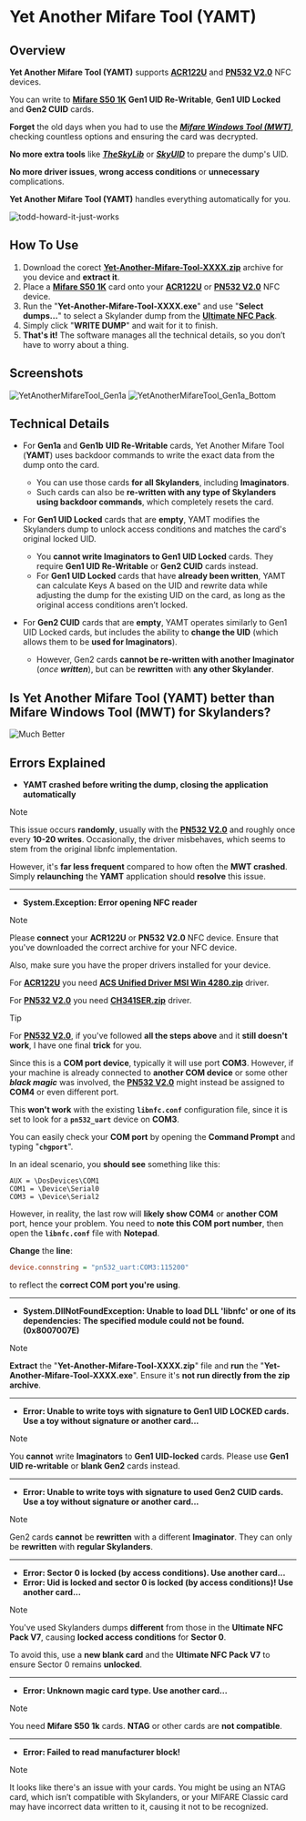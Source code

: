 # Yet Another Mifare Tool (YAMT)

## Overview

**Yet Another Mifare Tool (YAMT)** supports **[ACR122U](https://skylandersnfc.github.io/Docs/Skylanders_Buying_List/Skylanders_NFC_Devices/#acr122u-all-skylanders)** and **[PN532 V2.0](https://skylandersnfc.github.io/Docs/Skylanders_Buying_List/Skylanders_NFC_Devices/#pn532-v20-all-skylanders)** NFC devices.

You can write to **[Mifare S50 1K](https://skylandersnfc.github.io/Docs/Skylanders_Buying_List/Skylanders_NFC_Cards/)** **Gen1 UID Re-Writable**, **Gen1 UID Locked** and **Gen2 CUID** cards.

**Forget** the old days when you had to use the ***[Mifare Windows Tool (MWT)](https://github.com/ElDavoo/Mifare-Windows-Tool-Reborn)***, checking countless options and ensuring the card was decrypted.

**No more extra tools** like ***[TheSkyLib](https://github.com/skylandersNFC/TheSkyLib)*** or ***[SkyUID](https://github.com/skylandersNFC/SkyUID-Generator/)*** to prepare the dump's UID.

**No more driver issues**, **wrong access conditions** or **unnecessary** complications.

**Yet Another Mifare Tool (YAMT)** handles everything automatically for you.

![todd-howard-it-just-works](https://media1.tenor.com/m/rkI1a8s2Z6QAAAAC/todd-howard-it-just-works.gif)

## How To Use

1. Download the corect **[Yet-Another-Mifare-Tool-XXXX.zip](https://github.com/skylandersNFC/Yet-Another-Mifare-Tool/releases)** archive for you device  and **extract it**.
2. Place a **[Mifare S50 1K](https://skylandersnfc.github.io/Docs/Skylanders_Buying_List/Skylanders_NFC_Cards/)** card onto your **[ACR122U](https://skylandersnfc.github.io/Docs/Skylanders_Buying_List/Skylanders_NFC_Devices/#acr122u-all-skylanders)** or **[PN532 V2.0](https://skylandersnfc.github.io/Docs/Skylanders_Buying_List/Skylanders_NFC_Devices/#pn532-v20-all-skylanders)** NFC device.
2. Run the "**Yet-Another-Mifare-Tool-XXXX.exe**" and use "**Select dumps...**" to select a Skylander dump from the **[Ultimate NFC Pack](https://skylandersnfc.github.io/Skylanders-Ultimate-NFC-Pack/)**.
3. Simply click "**WRITE DUMP**" and wait for it to finish.
3. **That's it!** The software manages all the technical details, so you don’t have to worry about a thing.

## Screenshots
![YetAnotherMifareTool_Gen1a](https://github.com/skylandersNFC/Yet-Another-Mifare-Tool/blob/main/docs/images/yamt_1.jpg)
![YetAnotherMifareTool_Gen1a_Bottom](https://github.com/skylandersNFC/Yet-Another-Mifare-Tool/blob/main/docs/images/yamt_2.jpg)

## Technical Details

- For **Gen1a** and **Gen1b** **UID Re-Writable** cards, Yet Another Mifare Tool (**YAMT**) uses backdoor commands to write the exact data from the dump onto the card.
     - You can use those cards **for all Skylanders**, including **Imaginators**.
     - Such cards can also be **re-written with any type of Skylanders using backdoor commands**, which completely resets the card.

- For **Gen1 UID Locked** cards that are **empty**, YAMT modifies the Skylanders dump to unlock access conditions and matches the card's original locked UID.
     - You **cannot write Imaginators to Gen1 UID Locked** cards. They require **Gen1 UID Re-Writable** or **Gen2 CUID** cards instead.
     - For **Gen1 UID Locked** cards that have **already been written**, YAMT can calculate Keys A based on the UID and rewrite data while adjusting the dump for the existing UID on the card, as long as the original access conditions aren’t locked.

- For **Gen2 CUID** cards that are **empty**, YAMT operates similarly to Gen1 UID Locked cards, but includes the ability to **change the UID** (which allows them to be **used for Imaginators**).
     - However, Gen2 cards **cannot be re-written with another Imaginator** (_once **written**_), but can be **rewritten** with **any other Skylander**.

## Is Yet Another Mifare Tool (YAMT) better than Mifare Windows Tool (MWT) for Skylanders?

![Much Better](https://media1.tenor.com/m/fvCLHApzwu4AAAAC/much-better-guy.gif)

## Errors Explained

 - **YAMT crashed before writing the dump, closing the application automatically**
> [!NOTE]
> This issue occurs **randomly**, usually with the **[PN532 V2.0](https://skylandersnfc.github.io/Docs/Skylanders_Buying_List/Skylanders_NFC_Devices/#pn532-v20-all-skylanders)** and roughly once every **10-20 writes**. Occasionally, the driver misbehaves, which seems to stem from the original libnfc implementation.
>
> However, it's **far less frequent** compared to how often the **MWT crashed**. Simply **relaunching** the **YAMT** application should **resolve** this issue.

---

 - **System.Exception: Error opening NFC reader**
> [!NOTE]
> Please **connect** your **ACR122U** or **PN532 V2.0** NFC device. Ensure that you've downloaded the correct archive for your NFC device.
> 
> Also, make sure you have the proper drivers installed for your device.
> 
> For **[ACR122U](https://skylandersnfc.github.io/Docs/Skylanders_Buying_List/Skylanders_NFC_Devices/#acr122u-all-skylanders)** you need **[ACS Unified Driver MSI Win 4280.zip](https://skylandersnfc.github.io/Docs/Skylanders_Buying_List/Skylanders_NFC_Devices/ACR122U/drivers/ACS_Unified_Driver_MSI_Win_4280.zip)** driver.
> 
> For **[PN532 V2.0](https://skylandersnfc.github.io/Docs/Skylanders_Buying_List/Skylanders_NFC_Devices/#pn532-v20-all-skylanders)** you need **[CH341SER.zip](https://skylandersnfc.github.io/Docs/Skylanders_Buying_List/Skylanders_NFC_Devices/PN532/drivers/CH341SER.zip)** driver.

> [!TIP]
> For **[PN532 V2.0](https://skylandersnfc.github.io/Docs/Skylanders_Buying_List/Skylanders_NFC_Devices/#pn532-v20-all-skylanders)**, if you've followed **all the steps above** and it **still doesn't work**, I have one final **trick** for you.
> 
> Since this is a **COM port device**, typically it will use port **COM3**. However, if your machine is already connected to **another COM device** or some other _**black magic**_ was involved, the **[PN532 V2.0](https://skylandersnfc.github.io/Docs/Skylanders_Buying_List/Skylanders_NFC_Devices/#pn532-v20-all-skylanders)** might instead be assigned to **COM4** or even different port.
> 
> This **won't work** with the existing **`libnfc.conf`** configuration file, since it is set to look for a **`pn532_uart`** device on **COM3**.
> 
> You can easily check your **COM port** by opening the **Command Prompt** and typing "**`chgport`**".
> 
> In an ideal scenario, you **should see** something like this:
> 
> ```
> AUX = \DosDevices\COM1
> COM1 = \Device\Serial0
> COM3 = \Device\Serial2
> ```
> 
> However, in reality, the last row will **likely show COM4** or **another COM** port, hence your problem. You need to **note this COM port number**, then open the **`libnfc.conf`** file with **Notepad**.
> 
> **Change** the **line**:
> 
> ```ini
> device.connstring = "pn532_uart:COM3:115200"
> ```
> 
> to reflect the **correct COM port you're using**.

---

 - **System.DllNotFoundException: Unable to load DLL 'libnfc' or one of its dependencies: The specified module could not be found. (0x8007007E)**
> [!NOTE]
> **Extract** the "**Yet-Another-Mifare-Tool-XXXX.zip**" file and **run** the "**Yet-Another-Mifare-Tool-XXXX.exe**". Ensure it's **not run directly from the zip archive**.

---

 - **Error: Unable to write toys with signature to Gen1 UID LOCKED cards. Use a toy without signature or another card...**
> [!NOTE]
> You **cannot** write **Imaginators** to **Gen1 UID-locked** cards. Please use **Gen1 UID re-writable** or **blank Gen2** cards instead.

---

 - **Error: Unable to write toys with signature to used Gen2 CUID cards. Use a toy without signature or another card...**
> [!NOTE]
> Gen2 cards **cannot** be **rewritten** with a different **Imaginator**. They can only be **rewritten** with **regular Skylanders**.

---

 - **Error: Sector 0 is locked (by access conditions). Use another card...**
 - **Error: Uid is locked and sector 0 is locked (by access conditions)! Use another card...**
> [!NOTE]
> You've used Skylanders dumps **different** from those in the **Ultimate NFC Pack V7**, causing **locked access conditions** for **Sector 0**.
> 
> To avoid this, use a **new blank card** and the **Ultimate NFC Pack V7** to ensure Sector 0 remains **unlocked**.

---

 - **Error: Unknown magic card type. Use another card...**
> [!NOTE]
> You need **Mifare S50 1k** cards. **NTAG** or other cards are **not compatible**.

---

 - **Error: Failed to read manufacturer block!**
> [!NOTE]
> It looks like there's an issue with your cards. You might be using an NTAG card, which isn’t compatible with Skylanders, or your MIFARE Classic card may have incorrect data written to it, causing it not to be recognized.
